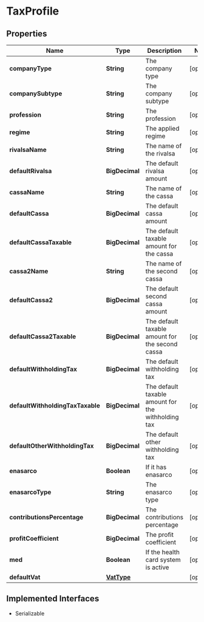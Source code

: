 

# TaxProfile


## Properties

| Name | Type | Description | Notes |
|------------ | ------------- | ------------- | -------------|
|**companyType** | **String** | The company type |  [optional] |
|**companySubtype** | **String** | The company subtype |  [optional] |
|**profession** | **String** | The profession |  [optional] |
|**regime** | **String** | The applied regime |  [optional] |
|**rivalsaName** | **String** | The name of the rivalsa |  [optional] |
|**defaultRivalsa** | **BigDecimal** | The default rivalsa amount |  [optional] |
|**cassaName** | **String** | The name of the cassa |  [optional] |
|**defaultCassa** | **BigDecimal** | The default cassa amount |  [optional] |
|**defaultCassaTaxable** | **BigDecimal** | The default taxable amount for the cassa |  [optional] |
|**cassa2Name** | **String** | The name of the second cassa |  [optional] |
|**defaultCassa2** | **BigDecimal** | The default second cassa amount |  [optional] |
|**defaultCassa2Taxable** | **BigDecimal** | The default taxable amount for the second cassa |  [optional] |
|**defaultWithholdingTax** | **BigDecimal** | The default withholding tax |  [optional] |
|**defaultWithholdingTaxTaxable** | **BigDecimal** | The default taxable amount for the withholding tax |  [optional] |
|**defaultOtherWithholdingTax** | **BigDecimal** | The default other withholding tax |  [optional] |
|**enasarco** | **Boolean** | If it has enasarco |  [optional] |
|**enasarcoType** | **String** | The enasarco type |  [optional] |
|**contributionsPercentage** | **BigDecimal** | The contributions percentage |  [optional] |
|**profitCoefficient** | **BigDecimal** | The profit coefficient |  [optional] |
|**med** | **Boolean** | If the health card system is active |  [optional] |
|**defaultVat** | [**VatType**](VatType.md) |  |  [optional] |


## Implemented Interfaces

* Serializable



